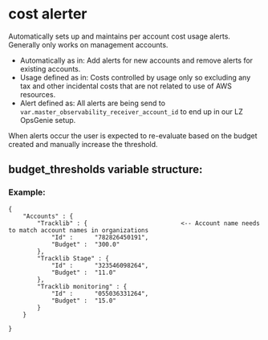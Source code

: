 # cost alerter

Automatically sets up and maintains per account cost usage alerts. Generally only works on management accounts.

- Automatically as in: Add alerts for new accounts and remove alerts for existing accounts.
- Usage defined as in: Costs controlled by usage only so excluding any tax and other incidental costs that are not related to use of AWS resources.
- Alert defined as: All alerts are being send to `var.master_observability_receiver_account_id` to end up in our LZ OpsGenie setup.

When alerts occur the user is expected to re-evaluate based on the budget created and manually increase the threshold.


## budget_thresholds variable structure:
### Example:

```
{
    "Accounts" : {
        "Tracklib" : {                          <-- Account name needs to match account names in organizations
            "Id" :      "782826450191", 
            "Budget" :  "300.0"
        },
        "Tracklib Stage" : {
            "Id" :      "323546098264",
            "Budget" :  "11.0"
        },
        "Tracklib monitoring" : {
            "Id" :      "055036331264",
            "Budget" :  "15.0"
        }
    }

}
```